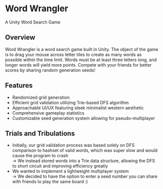 # Word Wrangler
 A Unity Word Search Game

## Overview
 Word Wrangler is a word search game built in Unity. The object of the game is to drag your mouse across letter tiles to create as many words as possible within the time limit. Words must be at least three letters long, and longer words will yield more points. Compete with your friends for better scores by sharing random generation seeds!

## Features
- Randomized grid generation
- Efficient grid validation utilizing Trie-based DFS algorithm
- Approachable UI/UX featuring sleek minimalist western aesthetic
- Comprehensive gameplay statistics
- Customizable seed generation system allowing for pseudo-multiplayer

## Trials and Tribulations
- Initially, our grid validation process was based solely on DFS comparison to hashset of valid words, which was super slow and would cause the program to crash \
  &rarr; We instead stored words into a Trie data structure, allowing the DFS to short circuit and improving efficiency greatly
- We wanted to implement a lightweight multiplayer system \
  &rarr; We decided to have the option to enter a seed number you can share with friends to play the same board :)
